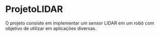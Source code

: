 # ProjetoLIDAR
O projeto consiste em implementar um sensor LIDAR em um robô com objetivo de utilizar em aplicações diversas.
